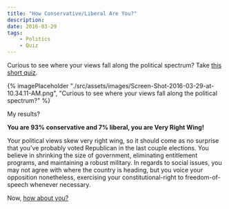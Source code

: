 ```yaml
---
title: "How Conservative/Liberal Are You?"
description: 
date: 2016-03-29
tags:
    - Politics
    - Quiz
---
```



Curious to see where your views fall along the political spectrum? Take [this short quiz](http://brainfall.com/quizzes/how-conservative-liberal-are-you/0v9m853/).

{% imagePlaceholder "./src/assets/images/Screen-Shot-2016-03-29-at-10.34.11-AM.png", "Curious to see where your views fall along the political spectrum?" %}

My results?

**You are 93% conservative and 7% liberal, you are Very Right Wing!**

Your political views skew very right wing, so it should come as no surprise that you've probably voted Republican in the last couple elections. You believe in shrinking the size of government, eliminating entitlement programs, and maintaining a robust military. In regards to social issues, you may not agree with where the country is heading, but you voice your opposition nonetheless, exercising your constitutional-right to freedom-of-speech whenever necessary.

Now, [how about you?](http://brainfall.com/quizzes/how-conservative-liberal-are-you/0v9m853/)
